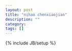 ```yaml
---
layout: post
title: "nihao chenxiaojian"
description: ""
category: 
tags: []
---
```

{% include JB/setup %}

